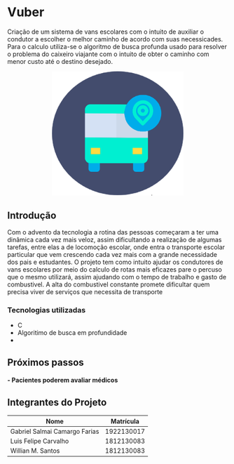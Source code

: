 # Vuber

<p>
Criação de um sistema de vans escolares com o intuito de auxiliar o condutor a escolher o melhor caminho de acordo com suas necessicades. Para o calculo utiliza-se o algoritmo de busca profunda usado para resolver o problema do caixeiro viajante com o intuito de obter o caminho com menor custo até o destino desejado.
<p>
  
  
<p align="center">
<img src="https://github.com/Salmaii/Vuber/blob/main/src/Vuber%20Logo.png" width=300 alt="Logo Vuber" />
</p>
  
## Introdução
<p>
 Com o advento da tecnologia a rotina das pessoas começaram a ter uma dinâmica cada vez mais veloz, assim dificultando a realização de algumas tarefas, entre elas a de locomoção escolar, onde entra o transporte escolar particular que vem crescendo cada vez mais com a grande necessidade dos pais e estudantes. O projeto tem como intuito ajudar os condutores de vans escolares por meio do calculo de rotas mais eficazes pare o percuso que o mesmo utilizará, assim ajudando com o tempo de trabalho e gasto de combustivel.
 A alta do combustivel constante promete dificultar quem precisa viver de serviços que necessita de transporte
<p>
  
  
### Tecnologias utilizadas

- C <br>
- Algoritimo de busca em profundidade <br> 
- <br>
  </b></h4>
  

## Próximos passos

<h4><b>
- Pacientes poderem avaliar médicos <br>
  </b></h4>
  
  
 ## Integrantes do Projeto

| Nome                              | Matrícula  |
| --------------------------------- | ---------- |
| Gabriel Salmai Camargo Farias     | 1922130017 |
| Luis Felipe Carvalho              | 1812130083 |
| Willian M. Santos                 | 1812130083 |
